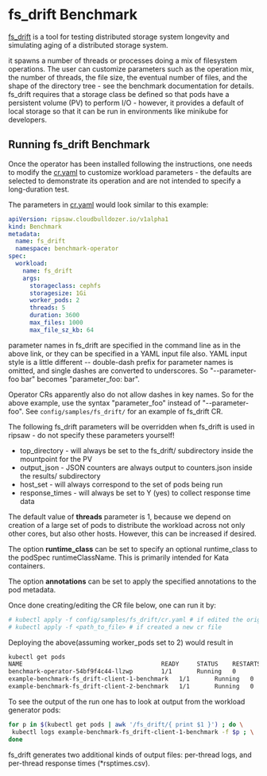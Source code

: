 # fs_drift Benchmark

[fs_drift](https://github.com/parallel-fs-utils/fs_drift) is a tool for testing distributed storage system longevity and
simulating aging of a distributed storage system.

it spawns a number of threads or processes doing a mix of filesystem operations. The user can customize parameters such
as the operation mix, the number of threads, the file size, the eventual number of files, and the shape of the directory
tree - see the benchmark documentation for details.  fs_drift requires that a storage class be defined so that pods have a persistent volume (PV) to perform I/O - however, it provides a default of local storage so that it can be run in environments like minikube for developers.

## Running fs_drift Benchmark

Once the operator has been installed following the instructions, one needs to modify the [cr.yaml](../config/samples/fs_drift/cr.yaml) to customize workload parameters - the defaults are selected to demonstrate its operation and are not intended to specify a long-duration test.

The parameters in [cr.yaml](../config/samples/fs_drift/cr.yaml) would look similar to this example:

```yaml
apiVersion: ripsaw.cloudbulldozer.io/v1alpha1
kind: Benchmark
metadata:
  name: fs_drift
  namespace: benchmark-operator
spec:
  workload:
    name: fs_drift
    args:
      storageclass: cephfs
      storagesize: 1Gi
      worker_pods: 2
      threads: 5
      duration: 3600
      max_files: 1000
      max_file_sz_kb: 64
```

parameter names in fs_drift are specified in the command line as in the above link, or they can be
specified in a YAML input file also.   YAML input style is a little different -- double-dash prefix for parameter names
is omitted, and single dashes are converted to underscores.   So "--parameter-foo bar" becomes "parameter_foo: bar".

Operator CRs apparently also do not allow dashes in key names.  So for the above example, use the
syntax "parameter_foo" instead of "--parameter-foo".  See `config/samples/fs_drift/` for an example of fs_drift CR.

The following fs_drift parameters will be overridden when fs_drift is used in ripsaw - do not specify these parameters yourself!

- top_directory - will always be set to the fs_drift/ subdirectory inside the mountpoint for the PV
- output_json - JSON counters are always output to counters.json inside the results/ subdirectory
- host_set - will always correspond to the set of pods being run
- response_times - will always be set to Y (yes) to collect response time data

The default value of **threads** parameter is 1, because we depend on creation of a large set of pods to distribute the
workload across not only other cores, but also other hosts.  However, this can be increased if desired.

The option **runtime_class** can be set to specify an optional
runtime_class to the podSpec runtimeClassName.  This is primarily
intended for Kata containers.

The option **annotations** can be set to apply the specified
annotations to the pod metadata.

Once done creating/editing the CR file below, one can run it by:

```bash
# kubectl apply -f config/samples/fs_drift/cr.yaml # if edited the original one
# kubectl apply -f <path_to_file> # if created a new cr file
```

Deploying the above(assuming worker_pods set to 2) would result in

```bash
kubectl get pods
NAME                                       READY     STATUS    RESTARTS   AGE
benchmark-operator-54bf9f4c44-llzwp        1/1       Running   0          1m
example-benchmark-fs_drift-client-1-benchmark   1/1       Running   0          22s
example-benchmark-fs_drift-client-2-benchmark   1/1       Running   0          22s
```

To see the output of the run one has to look at output from the workload generator pods:

```bash
for p in $(kubectl get pods | awk '/fs_drift/{ print $1 }') ; do \
 kubectl logs example-benchmark-fs_drift-client-1-benchmark -f $p ; \
done
```

fs_drift generates two additional kinds of output files: per-thread logs, and per-thread response times
(\*rsptimes.csv).

